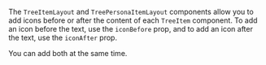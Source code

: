 The `TreeItemLayout` and `TreePersonaItemLayout` components allow you to add icons before or after the content of each `TreeItem` component. To add an icon before the text, use the `iconBefore` prop, and to add an icon after the text, use the `iconAfter` prop.

You can add both at the same time.
